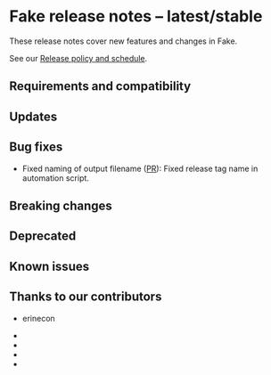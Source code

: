 <!-- Remember to update this file for your charm -- replace <charm-name> with the appropriate name,
follow the release notes policy in the title, and fill in the relevant details. -->

# Fake release notes – latest/stable

These release notes cover new features and changes in Fake.

<!--
Add an introduction summarizing the most significant features and impactful changes outlined in this file.
-->

See our [Release policy and schedule](docs/release-notes/landing-page.md).

## Requirements and compatibility

<!--
Add information about the requirements for this charm, for instance, a minimum Python version. 
Specify the workload version; link to the workload’s release notes if available.
If the user will need any specific upgrade instructions for this release, include those instructions here.

Add the following sentence, updating the RAM requirements appropriately:

For development and testing purposes, a machine or VM with a minimum of <#GB> RAM is required.
In production, at least <#GB> RAM is recommended per instance.
-->

## Updates
<!--
Use this section to highlight major and minor features that were added in this release.
The subsection below shows the pattern for each feature. Include links to the relevant PR or commit.
-->














## Bug fixes
<!--
Add a bulleted list of bug fixes here, with links to the relevant PR/commit.
-->


* Fixed naming of output filename ([PR]()): Fixed release tag name in automation script.












## Breaking changes

<!--
Use this section to highlight any backwards-incompatible changes in this release.
Include links to the relevant PR or commit.
If there are no breaking changes, keep the section and write "No breaking changes".
-->













## Deprecated

<!--
Use this section to highlight any deprecated features in this release.
Include links to the relevant PR or commit.
If there are no deprecated features, keep the section and write "No deprecated features".
-->













## Known issues
<!--
Add a bulleted list with links to unresolved issues – the most important/pressing ones,
the ones being worked on currently, or the ones with the most visibility/traffic.
You don’t need to add links to all the issues in the repository if there are
several – a list of 3-5 issues is sufficient. 
If there are no known issues, keep the section and write "No known issues".
-->

## Thanks to our contributors
<!--
List of contributors based on PRs/commits. Remove this section if there are no contributors in this release.
-->

* erinecon 

*  

*  

*  

*  



